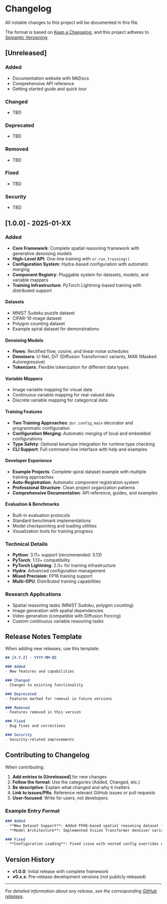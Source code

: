 # Changelog

All notable changes to this project will be documented in this file.

The format is based on [Keep a Changelog](https://keepachangelog.com/en/1.0.0/),
and this project adheres to [Semantic Versioning](https://semver.org/spec/v2.0.0.html).

## [Unreleased]

### Added
- Documentation website with MkDocs
- Comprehensive API reference
- Getting started guide and quick tour

### Changed
- TBD

### Deprecated
- TBD

### Removed
- TBD

### Fixed
- TBD

### Security
- TBD

## [1.0.0] - 2025-01-XX

### Added
- **Core Framework**: Complete spatial reasoning framework with generative denoising models
- **High-Level API**: One-line training with `sr.run_training()`
- **Configuration System**: Hydra-based configuration with automatic merging
- **Component Registry**: Pluggable system for datasets, models, and variable mappers
- **Training Infrastructure**: PyTorch Lightning-based training with distributed support

#### Datasets
- MNIST Sudoku puzzle dataset
- CIFAR-10 image dataset  
- Polygon counting dataset
- Example spiral dataset for demonstrations

#### Denoising Models
- **Flows**: Rectified flow, cosine, and linear noise schedules
- **Denoisers**: U-Net, DiT (Diffusion Transformer) variants, MAR (Masked Autoregressive)
- **Tokenizers**: Flexible tokenization for different data types

#### Variable Mappers
- Image variable mapping for visual data
- Continuous variable mapping for real-valued data
- Discrete variable mapping for categorical data

#### Training Features
- **Two Training Approaches**: `@sr.config_main` decorator and programmatic configuration
- **Configuration Merging**: Automatic merging of local and embedded configurations
- **Type Safety**: Optional beartype integration for runtime type checking
- **CLI Support**: Full command-line interface with help and examples

#### Developer Experience
- **Example Projects**: Complete spiral dataset example with multiple training approaches
- **Auto-Registration**: Automatic component registration system
- **Professional Structure**: Clean project organization patterns
- **Comprehensive Documentation**: API reference, guides, and examples

#### Evaluation & Benchmarks
- Built-in evaluation protocols
- Standard benchmark implementations
- Model checkpointing and loading utilities
- Visualization tools for training progress

### Technical Details
- **Python**: 3.11+ support (recommended: 3.13)
- **PyTorch**: 1.13+ compatibility
- **PyTorch Lightning**: 2.0+ for training infrastructure
- **Hydra**: Advanced configuration management
- **Mixed Precision**: FP16 training support
- **Multi-GPU**: Distributed training capabilities

### Research Applications
- Spatial reasoning tasks (MNIST Sudoku, polygon counting)
- Image generation with spatial dependencies
- Video generation (compatible with Diffusion Forcing)
- Custom continuous variable reasoning tasks

## Release Notes Template

When adding new releases, use this template:

```markdown
## [X.Y.Z] - YYYY-MM-DD

### Added
- New features and capabilities

### Changed  
- Changes to existing functionality

### Deprecated
- Features marked for removal in future versions

### Removed
- Features removed in this version

### Fixed
- Bug fixes and corrections

### Security
- Security-related improvements
```

## Contributing to Changelog

When contributing:

1. **Add entries to [Unreleased]** for new changes
2. **Follow the format**: Use the categories (Added, Changed, etc.)
3. **Be descriptive**: Explain what changed and why it matters
4. **Link to issues/PRs**: Reference relevant GitHub issues or pull requests
5. **User-focused**: Write for users, not developers

### Example Entry Format

```markdown
### Added
- **New Dataset Support**: Added FFHQ-based spatial reasoning dataset ([#123](https://github.com/spatialreasoners/spatialreasoners/pull/123))
- **Model Architecture**: Implemented Vision Transformer denoiser variant ([#124](https://github.com/spatialreasoners/spatialreasoners/pull/124))

### Fixed
- **Configuration Loading**: Fixed issue with nested config overrides not applying correctly ([#125](https://github.com/spatialreasoners/spatialreasoners/issues/125))
```

## Version History

- **v1.0.0**: Initial release with complete framework
- **v0.x.x**: Pre-release development versions (not publicly released)

---

*For detailed information about any release, see the corresponding [GitHub releases](https://github.com/spatialreasoners/spatialreasoners/releases).* 